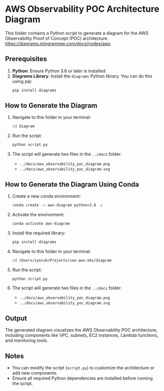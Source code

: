 # AWS Observability POC Architecture Diagram

This folder contains a Python script to generate a diagram for the AWS Observability Proof of Concept (POC) architecture.
https://diagrams.mingrammer.com/docs/nodes/aws

## Prerequisites

1. **Python**: Ensure Python 3.6 or later is installed.
2. **Diagrams Library**: Install the `diagrams` Python library. You can do this using pip:
   ```bash
   pip install diagrams
   ```

## How to Generate the Diagram

1. Navigate to this folder in your terminal:
   ```bash
   cd diagram
   ```

2. Run the script:
   ```bash
   python script.py
   ```

3. The script will generate two files in the `../docs` folder:
   - `../docs/aws_observability_poc_diagram.png`
   - `../docs/aws_observability_poc_diagram.svg`

## How to Generate the Diagram Using Conda

1. Create a new conda environment:
   ```bash
   conda create -n aws-diagram python=3.8 -y
   ```

2. Activate the environment:
   ```bash
   conda activate aws-diagram
   ```

3. Install the required library:
   ```bash
   pip install diagrams
   ```

4. Navigate to this folder in your terminal:
   ```bash
   cd /Users/zyoruk/Projects/coe-aws-obs/diagram
   ```

5. Run the script:
   ```bash
   python script.py
   ```

6. The script will generate two files in the `../docs` folder:
   - `../docs/aws_observability_poc_diagram.png`
   - `../docs/aws_observability_poc_diagram.svg`

## Output

The generated diagram visualizes the AWS Observability POC architecture, including components like VPC, subnets, EC2 instances, Lambda functions, and monitoring tools.

## Notes

- You can modify the script (`script.py`) to customize the architecture or add new components.
- Ensure all required Python dependencies are installed before running the script.

